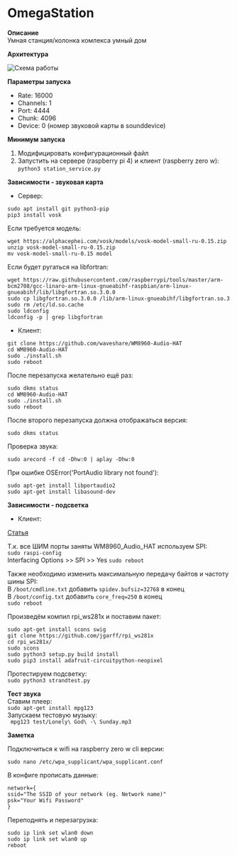 # OmegaStation  
**Описание**  
Умная станция/колонка комлекса умный дом

**Архитектура**

![Схема работы](https://github.com/HoriFox/OmegaStation/blob/master/img/Omega%20station.png)

**Параметры запуска**
* Rate: 16000
* Channels: 1
* Port: 4444
* Chunk: 4096
* Device: 0 (номер звуковой карты в sounddevice)

**Минимум запуска**  
1. Модифицировать конфигурационный файл
2. Запустить на сервере (raspberry pi 4) и клиент (raspberry zero w):  
`python3 station_service.py`  

**Зависимости - звуковая карта**  
* Сервер:  
```
sudo apt install git python3-pip
pip3 install vosk
```
Если требуется модель:
```
wget https://alphacephei.com/vosk/models/vosk-model-small-ru-0.15.zip
unzip vosk-model-small-ru-0.15.zip
mv vosk-model-small-ru-0.15 model
```
Если будет ругаться на libfortran:
```
wget https://raw.githubusercontent.com/raspberrypi/tools/master/arm-bcm2708/gcc-linaro-arm-linux-gnueabihf-raspbian/arm-linux-gnueabihf/lib/libgfortran.so.3.0.0
sudo cp libgfortran.so.3.0.0 /lib/arm-linux-gnueabihf/libgfortran.so.3
sudo rm /etc/ld.so.cache
sudo ldconfig
ldconfig -p | grep libgfortran
```

* Клиент:  
```
git clone https://github.com/waveshare/WM8960-Audio-HAT
cd WM8960-Audio-HAT
sudo ./install.sh
sudo reboot
```
После перезапуска желательно ещё раз:
```
sudo dkms status
cd WM8960-Audio-HAT
sudo ./install.sh
sudo reboot
```
После второго перезапуска должна отображаться версия:
```
sudo dkms status
```
Проверка звука:
```
sudo arecord -f cd -Dhw:0 | aplay -Dhw:0
```
При ошибке OSError('PortAudio library not found'):
```
sudo apt-get install libportaudio2
sudo apt-get install libasound-dev
```

**Зависимости - подсветка**  
* Клиент:  

[Статья](https://medium.com/@gerybbg/lights-and-sounds-with-the-raspberry-pi-zero-d048f0c6983b)

Т.к. все ШИМ порты заняты WM8960_Audio_HAT используем SPI:  
`sudo raspi-config`  
Interfacing Options >> SPI >> Yes
`sudo reboot`  

Также необходимо изменить максимальную передачу байтов и частоту шины SPI:  
В `/boot/cmdline.txt` добавить `spidev.bufsiz=32768` в конец  
В `/boot/config.txt` добавить `core_freq=250` в конец  
`sudo reboot`  

Произведём компил rpi_ws281x и поставим пакет:  
```
sudo apt-get install scons swig
git clone https://github.com/jgarff/rpi_ws281x
cd rpi_ws281x/
sudo scons
sudo python3 setup.py build install
sudo pip3 install adafruit-circuitpython-neopixel
```  
Протестируем подсветку:  
`sudo python3 strandtest.py`


**Тест звука**  
Ставим плеер:  
`sudo apt-get install mpg123`  
Запускаем тестовую музыку:  
` mpg123 test/Lonely\ God\ -\ Sunday.mp3`  

**Заметка**

Подключиться к wifi на raspberry zero w cli версии:
```
sudo nano /etc/wpa_supplicant/wpa_supplicant.conf
```
В конфиге прописать данные:
```
network={
ssid="The SSID of your network (eg. Network name)"
psk="Your Wifi Password"
}
```
Переподнять и перезагрузка:
```
sudo ip link set wlan0 down
sudo ip link set wlan0 up
reboot
```
